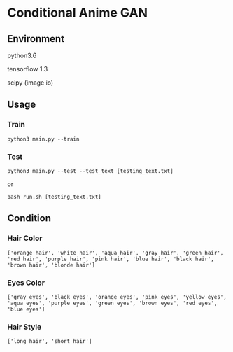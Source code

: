 # Conditional Anime GAN

## Environment

python3.6

tensorflow 1.3

scipy (image io)

## Usage

### Train
```
python3 main.py --train
```

### Test <br/>
```
python3 main.py --test --test_text [testing_text.txt]
```

or
```
bash run.sh [testing_text.txt]
```

## Condition

### Hair Color
```
['orange hair', 'white hair', 'aqua hair', 'gray hair', 'green hair', 'red hair', 'purple hair', 'pink hair', 'blue hair', 'black hair', 'brown hair', 'blonde hair']
``` 

### Eyes Color
```
['gray eyes', 'black eyes', 'orange eyes', 'pink eyes', 'yellow eyes', 'aqua eyes', 'purple eyes', 'green eyes', 'brown eyes', 'red eyes', 'blue eyes']
```

### Hair Style
```
['long hair', 'short hair']
```